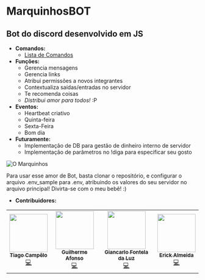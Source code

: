 # MarquinhosBOT
## Bot do discord desenvolvido em JS

- **Comandos:**
	- [Lista de Comandos](commands/README.md)
- **Funções:**
	- Gerencia mensagens
	- Gerencia links
	- Atribui permissões a novos integrantes
	- Contextualiza saídas/entradas no servidor
	- Te recomenda coisas
	- *Distribui amor para todos!* :P
- **Eventos:**
	- Heartbeat criativo
	- Quinta-feira
	- Sexta-Feira
	- Bom dia
- **Futuramente:**
    - Implementação de DB para gestão de dinheiro interno de servidor
	- Implementação de parâmetros no !diga para especificar seu gosto
	
![O Marquinhos](https://i.imgur.com/KtfKQ5h.jpg)

Para usar esse amor de Bot, basta clonar o repositório, e configurar o arquivo .env_sample para
.env, atribuindo os valores do seu servidor no arquivo principal! Divirta-se com o meu
bebê! :)

- **Contribuidores:**
<table>
	<tr>
		<td align="center">
			<a href="https://github.com/tiago-ds">
				<img src="https://avatars.githubusercontent.com/u/42779343?v=3?s=100" width="100px;" alt=""/>
				<br />
				<sub>
					<b>Tiago Campêlo</b>
				</sub>
			</a>
			<br />
			<a href="https://github.com/tiago-ds/Public-MarquinhosBOT/commits?author=tiago-ds" title="Code">💻</a>
		</td>
		<td align="center">
			<a href="https://github.com/guilhermeasper">
				<img src="https://avatars.githubusercontent.com/u/18534480?v=3?s=100" width="100px;" alt=""/>
				<br />
				<sub>
					<b>Guilherme Afonso</b>
				</sub>
			</a>
			<br />
			<a href="https://github.com/tiago-ds/Public-MarquinhosBOT/commits?author=guilhermeasper" title="Code">💻</a>
		</td>
		<td align="center">
			<a href="https://github.com/Giancarl021">
				<img src="https://avatars.githubusercontent.com/u/44367174?v=3?s=100" width="100px;" alt=""/>
				<br />
				<sub>
					<b>Giancarlo Fontela da Luz</b>
				</sub>
			</a>
			<br />
			<a href="https://github.com/tiago-ds/Public-MarquinhosBOT/commits?author=Giancarl021" title="Code">💻</a>
		</td>
		<td align="center">
			<a href="https://github.com/Erick2280">
				<img src="https://avatars.githubusercontent.com/u/5215968?v=3?s=100" width="100px;" alt=""/>
				<br />
				<sub>
					<b>Erick Almeida</b>
				</sub>
			</a>
			<br />
			<a href="https://github.com/tiago-ds/Public-MarquinhosBOT/commits?author=Erick2280" title="Code">💻</a>
		</td>
	</tr>
</table>
